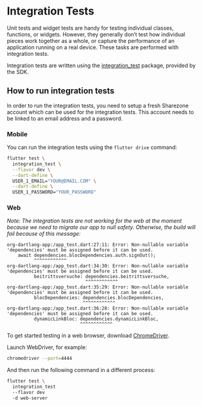 # Integration Tests
Unit tests and widget tests are handy for testing individual classes, functions, or widgets. However, they generally don’t test how individual pieces work together as a whole, or capture the performance of an application running on a real device. These tasks are performed with integration tests.

Integration tests are written using the [integration_test](https://github.com/flutter/flutter/tree/master/packages/integration_test) package, provided by the SDK.

## How to run integration tests
In order to run the integration tests, you need to setup a fresh Sharezone account which can be used for the integration tests. This account needs to be linked to an email address and a password.

### Mobile
You can run the integration tests using the `flutter drive` command:
```sh
flutter test \
  integration_test \
  --flavor dev \
  --dart-define \
  USER_1_EMAIL="YOUR@EMAIL.COM" \
  --dart-define \
  USER_1_PASSWORD="YOUR_PASSWORD"
```

### Web
_Note: The integration tests are not working for the web at the moment because we need to migrate our app to null safety. Otherwise, the build will fail because of this message:_
```
org-dartlang-app:/app_test.dart:27:11: Error: Non-nullable variable 'dependencies' must be assigned before it can be used.
    await dependencies.blocDependencies.auth.signOut();
          ^^^^^^^^^^^^
org-dartlang-app:/app_test.dart:34:30: Error: Non-nullable variable 'dependencies' must be assigned before it can be used.
          beitrittsversuche: dependencies.beitrittsversuche,
                             ^^^^^^^^^^^^
org-dartlang-app:/app_test.dart:35:29: Error: Non-nullable variable 'dependencies' must be assigned before it can be used.
          blocDependencies: dependencies.blocDependencies,
                            ^^^^^^^^^^^^
org-dartlang-app:/app_test.dart:36:28: Error: Non-nullable variable 'dependencies' must be assigned before it can be used.
          dynamicLinkBloc: dependencies.dynamicLinkBloc,
                           ^^^^^^^^^^^^
```

To get started testing in a web browser, download [ChromeDriver](https://chromedriver.chromium.org/downloads).

Launch WebDriver, for example:
```sh
chromedriver --port=4444
```

And then run the following command in a different process:
```sh
flutter test \
  integration_test
  --flavor dev
  -d web-server
```


